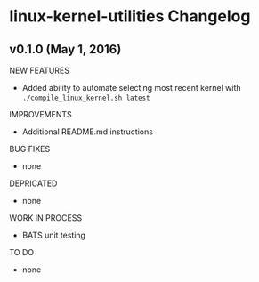 # linux-kernel-utilities Changelog
## v0.1.0 (May 1, 2016)
NEW FEATURES
- Added ability to automate selecting most recent kernel with `./compile_linux_kernel.sh latest`

IMPROVEMENTS
- Additional README.md instructions

BUG FIXES
- none

DEPRICATED
- none

WORK IN PROCESS
- BATS unit testing

TO DO
- none

